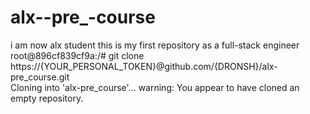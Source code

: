# alx--pre_-course
 i am now alx student this is my first repository as a full-stack engineer
root@896cf839cf9a:/# git clone https://{YOUR_PERSONAL_TOKEN}@github.com/{DRONSH}/alx-pre_course.git                  
Cloning into 'alx-pre_course'...
warning: You appear to have cloned an empty repository.       

